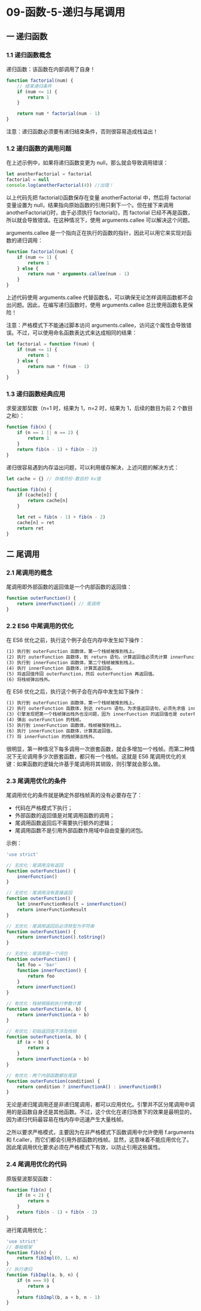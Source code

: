 # 09-函数-5-递归与尾调用

## 一 递归函数

### 1.1 递归函数概念

递归函数：该函数在内部调用了自身！

```js
function factorial(num) {
    // 结束递归条件
    if (num <= 1) {
        return 1
    }

    return num * factorial(num - 1)
}
```

注意：递归函数必须要有递归结束条件，否则很容易造成栈溢出！

### 1.2 递归函数的调用问题

在上述示例中，如果将递归函数变更为 null，那么就会导致调用错误：

```js
let anotherFactorial = factorial
factorial = null
console.log(anotherFactorial(4)) //出错！
```

以上代码先把 factorial()函数保存在变量 anotherFactorial 中，然后将 factorial 变量设置为 null，结果指向原始函数的引用只剩下一个。但在接下来调用 anotherFactorial()时，由于必须执行 factorial()，而 factorial 已经不再是函数，所以就会导致错误。在这种情况下，使用 arguments.callee 可以解决这个问题。

arguments.callee 是一个指向正在执行的函数的指针，因此可以用它来实现对函数的递归调用：

```js
function factorial(num) {
    if (num <= 1) {
        return 1
    } else {
        return num * arguments.callee(num - 1)
    }
}
```

上述代码使用 arguments.callee 代替函数名，可以确保无论怎样调用函数都不会出问题。因此，在编写递归函数时，使用 arguments.callee 总比使用函数名更保险！

注意：严格模式下不能通过脚本访问 arguments.callee，访问这个属性会导致错误。不过，可以使用命名函数表达式来达成相同的结果：

```js
let factorial = function f(num) {
    if (num <= 1) {
        return 1
    } else {
        return num * f(num - 1)
    }
}
```

### 1.3 递归函数经典应用

求斐波那契数（n=1 时，结果为 1，n=2 时，结果为 1，后续的数目为前 2 个数目之和）：

```js
function fib(n) {
    if (n == 1 || n == 2) {
        return 1
    }
    return fib(n - 1) + fib(n - 2)
}
```

递归很容易遇到内存溢出问题，可以利用缓存解决，上述问题的解决方式：

```js
let cache = {} // 存储月份-数目的 kv值

function fib(n) {
    if (cache[n]) {
        return cache[n]
    }

    let ret = fib(n - 1) + fib(n - 2)
    cache[n] = ret
    return ret
}
```

## 二 尾调用

### 2.1 尾调用的概念

尾调用即外部函数的返回值是一个内部函数的返回值：

```js
function outerFunction() {
    return innerFunction() // 尾调用
}
```

### 2.2 ES6 中尾调用的优化

在 ES6 优化之前，执行这个例子会在内存中发生如下操作：

```txt
(1) 执行到 outerFunction 函数体，第一个栈帧被推到栈上。
(2) 执行 outerFunction 函数体，到 return 语句。计算返回值必须先计算 innerFunction。
(3) 执行到 innerFunction 函数体，第二个栈帧被推到栈上。
(4) 执行 innerFunction 函数体，计算其返回值。
(5) 将返回值传回 outerFunction，然后 outerFunction 再返回值。
(6) 将栈帧弹出栈外。
```

在 ES6 优化之后，执行这个例子会在内存中发生如下操作：

```txt
(1) 执行到 outerFunction 函数体，第一个栈帧被推到栈上。
(2) 执行 outerFunction 函数体，到达 return 语句。为求值返回语句，必须先求值 innerFunction。
(3) 引擎发现把第一个栈帧弹出栈外也没问题，因为 innerFunction 的返回值也是 outerFunction的返回值。
(4) 弹出 outerFunction 的栈帧。
(5) 执行到 innerFunction 函数体，栈帧被推到栈上。
(6) 执行 innerFunction 函数体，计算其返回值。
(7) 将 innerFunction 的栈帧弹出栈外。
```

很明显，第一种情况下每多调用一次嵌套函数，就会多增加一个栈帧。而第二种情况下无论调用多少次嵌套函数，都只有一个栈帧。这就是 ES6 尾调用优化的关键：如果函数的逻辑允许基于尾调用将其销毁，则引擎就会那么做。

### 2.3 尾调用优化的条件

尾调用优化的条件就是确定外部栈帧真的没有必要存在了：

-   代码在严格模式下执行；
-   外部函数的返回值是对尾调用函数的调用；
-   尾调用函数返回后不需要执行额外的逻辑；
-   尾调用函数不是引用外部函数作用域中自由变量的闭包。

示例：

```js
'use strict'

// 无优化：尾调用没有返回
function outerFunction() {
    innerFunction()
}

// 无优化：尾调用没有直接返回
function outerFunction() {
    let innerFunctionResult = innerFunction()
    return innerFunctionResult
}

// 无优化：尾调用返回后必须转型为字符串
function outerFunction() {
    return innerFunction().toString()
}

// 无优化：尾调用是一个闭包
function outerFunction() {
    let foo = 'bar'
    function innerFunction() {
        return foo
    }
    return innerFunction()
}

// 有优化：栈帧销毁前执行参数计算
function outerFunction(a, b) {
    return innerFunction(a + b)
}

// 有优化：初始返回值不涉及栈帧
function outerFunction(a, b) {
    if (a < b) {
        return a
    }
    return innerFunction(a + b)
}

// 有优化：两个内部函数都在尾部
function outerFunction(condition) {
    return condition ? innerFunctionA() : innerFunctionB()
}
```

无论是递归尾调用还是非递归尾调用，都可以应用优化。引擎并不区分尾调用中调用的是函数自身还是其他函数。不过，这个优化在递归场景下的效果是最明显的，因为递归代码最容易在栈内存中迅速产生大量栈帧。

之所以要求严格模式，主要因为在非严格模式下函数调用中允许使用 f.arguments 和 f.caller，而它们都会引用外部函数的栈帧。显然，这意味着不能应用优化了。因此尾调用优化要求必须在严格模式下有效，以防止引用这些属性。

### 2.4 尾调用优化的代码

原版斐波那契函数：

```js
function fib(n) {
    if (n < 2) {
        return n
    }
    return fib(n - 1) + fib(n - 2)
}
```

进行尾调用优化：

```js
'use strict'
// 基础框架
function fib(n) {
    return fibImpl(0, 1, n)
}
// 执行递归
function fibImpl(a, b, n) {
    if (n === 0) {
        return a
    }
    return fibImpl(b, a + b, n - 1)
}
```
